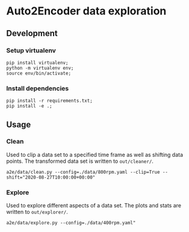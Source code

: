 # Auto2Encoder data exploration

## Development

### Setup virtualenv

```
pip install virtualenv;
python -m virtualenv env;
source env/bin/activate;
```

### Install dependencies

```
pip install -r requirements.txt;
pip install -e .;
```

## Usage

### Clean

Used to clip a data set to a specified time frame as well as shifting data points.
The transformed data set is written to `out/cleaner/`.

```
a2e/data/clean.py --config=./data/800rpm.yaml --clip=True --shift="2020-08-27T10:00:00+00:00"
```

### Explore

Used to explore different aspects of a data set. 
The plots and stats are written to `out/explorer/`.

```
a2e/data/explore.py --config=./data/400rpm.yaml"
```
